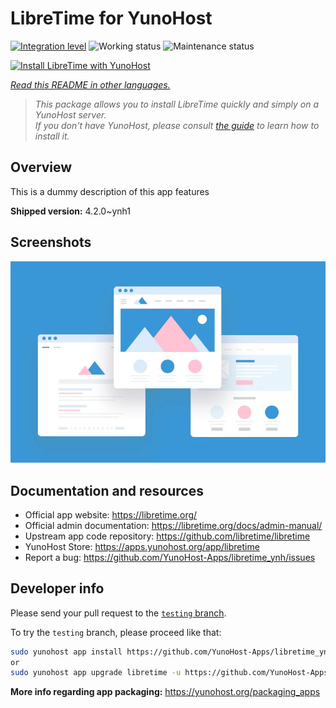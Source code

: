 <!--
N.B.: This README was automatically generated by <https://github.com/YunoHost/apps/tree/master/tools/readme_generator>
It shall NOT be edited by hand.
-->

# LibreTime for YunoHost

[![Integration level](https://dash.yunohost.org/integration/libretime.svg)](https://ci-apps.yunohost.org/ci/apps/libretime/) ![Working status](https://ci-apps.yunohost.org/ci/badges/libretime.status.svg) ![Maintenance status](https://ci-apps.yunohost.org/ci/badges/libretime.maintain.svg)

[![Install LibreTime with YunoHost](https://install-app.yunohost.org/install-with-yunohost.svg)](https://install-app.yunohost.org/?app=libretime)

*[Read this README in other languages.](./ALL_README.md)*

> *This package allows you to install LibreTime quickly and simply on a YunoHost server.*  
> *If you don't have YunoHost, please consult [the guide](https://yunohost.org/install) to learn how to install it.*

## Overview

This is a dummy description of this app features


**Shipped version:** 4.2.0~ynh1

## Screenshots

![Screenshot of LibreTime](./doc/screenshots/example.jpg)

## Documentation and resources

- Official app website: <https://libretime.org/>
- Official admin documentation: <https://libretime.org/docs/admin-manual/>
- Upstream app code repository: <https://github.com/libretime/libretime>
- YunoHost Store: <https://apps.yunohost.org/app/libretime>
- Report a bug: <https://github.com/YunoHost-Apps/libretime_ynh/issues>

## Developer info

Please send your pull request to the [`testing` branch](https://github.com/YunoHost-Apps/libretime_ynh/tree/testing).

To try the `testing` branch, please proceed like that:

```bash
sudo yunohost app install https://github.com/YunoHost-Apps/libretime_ynh/tree/testing --debug
or
sudo yunohost app upgrade libretime -u https://github.com/YunoHost-Apps/libretime_ynh/tree/testing --debug
```

**More info regarding app packaging:** <https://yunohost.org/packaging_apps>
